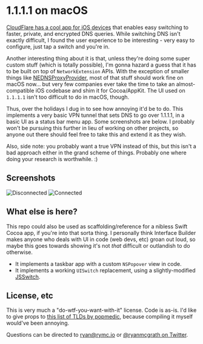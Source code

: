 # 1.1.1.1 on macOS
[CloudFlare has a cool app for iOS devices](https://itunes.apple.com/us/app/1-1-1-1-faster-internet/id1423538627) that enables easy switching to faster, private, and encrypted DNS queries. While switching DNS isn't exactly difficult, I found the user experience to be interesting - very easy to configure, just tap a switch and you're in.

Another interesting thing about it is that, unless they're doing some super custom stuff (which is totally possible), I'm gonna hazard a guess that it has to be built on top of `NetworkExtension` APIs. With the exception of smaller things like [NEDNSProxyProvider](https://developer.apple.com/documentation/networkextension/nednsproxyprovider), most of that stuff should work fine on macOS now... but very few companies ever take the time to take an almost-compatible iOS codebase and shim it for Cocoa/AppKit. The UI used on `1.1.1.1` isn't too difficult to do in macOS, though.

Thus, over the holidays I dug in to see how annoying it'd be to do. This implements a very basic VPN tunnel that sets DNS to go over 1.1.1.1, in a basic UI as a status bar menu app. Some screenshots are below. I probably won't be pursuing this further in lieu of working on other projects, so anyone out there should feel free to take this and extend it as they wish.

Also, side note: you probably want a true VPN instead of this, but this isn't a bad approach either in the grand scheme of things. Probably one where doing your research is worthwhile. :)

## Screenshots
![Disconnected](https://github.com/ryanmcgrath/1.1.1.1-macOS/blob/master/screenshots/disconnected.png?raw=true)
![Connected](https://github.com/ryanmcgrath/1.1.1.1-macOS/blob/master/screenshots/connected.png?raw=true)

## What else is here?
This repo could also be used as scaffolding/reference for a nibless Swift Cocoa app, if you're into that sorta thing. I personally think Interface Builder makes anyone who deals with UI in code (web devs, etc) groan out loud, so maybe this goes towards showing it's not _that_ difficult or outlandish to do otherwise.

- It implements a taskbar app with a custom `NSPopover` view in code.
- It implements a working `UISwitch` replacement, using a slightly-modified [JSSwitch](https://github.com/juliensagot/JSSwitch).

## License, etc
This is very much a "do-wtf-you-want-with-it" license. Code is as-is. I'd like to give props to [this list of TLDs by popmedic](https://gist.github.com/popmedic/cf9472aa8c2adda875a484c5a1c5da06), because compiling it myself would've been annoying.

Questions can be directed to [ryan@rymc.io](mailto:ryan@rymc.io) or [@ryanmcgrath on Twitter](https://twitter.com/ryanmcgrath).
